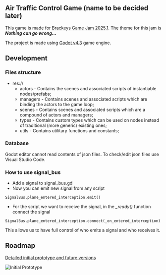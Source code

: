 ## Air Traffic Control Game (name to be decided later)

This game is made for [Brackeys Game Jam 2025.1](https://itch.io/jam/brackeys-13). The theme for this jam is **_Nothing can go wrong..._**

The project is made using [Godot v4.3](https://godotengine.org/download/archive/4.3-stable/) game engine.

## Development

### Files structure

- res://
  - actors - Contains the scenes and associated scripts of instantiable nodes/prefabs;
  - managers - Contains scenes and associated scripts which are binding the actors to the game loop;
  - scenes - Contains scenes and associated scripts which are a compound of actors and managers;
  - types - Contains custom types which can be used on nodes instead of traditional (more generic) existing ones;
  - utils - Contains utilitary functions and constants;

### Database
Godot editor cannot read contents of json files. To check/edit json files use Visual Studio Code.

### How to use signal_bus

- Add a signal to signal_bus.gd
- Now you can emit new signal from any script

```
SignalBus.plane_entered_interception.emit()
```

- For the script we want to receive the signal, in the _\_ready()_ function connect the signal

```
SignalBus.plane_entered_interception.connect(_on_entered_interception)
```

This allows us to have full control of who emits a signal and who receives it.

## Roadmap

[Detailed initial prototype and future versions](https://docs.google.com/document/d/1ooqeN-Y4p5SL3QLTZQyF9B_gke1VSoM8NP5iK8-5YFM/edit?tab=t.0#heading=h.f5d4h6sxowhu)

![Initial Prototype](https://cdn.discordapp.com/attachments/484099898413678595/1341133319970226248/Untitled_Diagram.png?ex=67b4e33c&is=67b391bc&hm=0bfda606d0cc0fe87bb572edb9dd746baa437673ad58afaebdda19db9f0d1ae6&)
